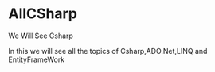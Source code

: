 


# AllCSharp
We Will See Csharp

In this we will see all the topics of Csharp,ADO.Net,LINQ and EntityFrameWork
